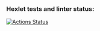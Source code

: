 ### Hexlet tests and linter status:
[![Actions Status](https://github.com/Good6Vibes/php-project-45/actions/workflows/hexlet-check.yml/badge.svg)](https://github.com/Good6Vibes/php-project-45/actions)